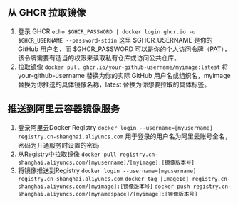 ## 从 GHCR 拉取镜像
1. 登录 GHCR `echo $GHCR_PASSWORD | docker login ghcr.io -u $GHCR_USERNAME --password-stdin`
这里 $GHCR_USERNAME 是你的 GitHub 用户名，而 $GHCR_PASSWORD 可以是你的个人访问令牌（PAT），该令牌需要有适当的权限来读取私有仓库或访问公共仓库。
2. 拉取镜像 `docker pull ghcr.io/your-github-username/myimage:latest`
将 your-github-username 替换为你的实际 GitHub 用户名或组织名，myimage 替换为你推送的具体镜像名称，latest 替换为你想要拉取的具体标签。

## 推送到阿里云容器镜像服务
1. 登录阿里云Docker Registry
`docker login --username=[myusername] registry.cn-shanghai.aliyuncs.com`
用于登录的用户名为阿里云账号全名，密码为开通服务时设置的密码
2. 从Registry中拉取镜像
`docker pull registry.cn-shanghai.aliyuncs.com/[myusername]/[myimage]:[镜像版本号]`
3. 将镜像推送到Registry
`docker login --username=[myusername] registry.cn-shanghai.aliyuncs.com`
`docker tag [ImageId] registry.cn-shanghai.aliyuncs.com/[myimage]:[镜像版本号]`
`docker push registry.cn-shanghai.aliyuncs.com/[mynamespace]/[myimage]:[镜像版本号]`

